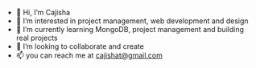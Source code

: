 - 👋 Hi, I’m Cajisha
- 👀 I’m interested in project management, web development and design
- 🌱 I’m currently learning MongoDB, project management and building real projects
- 💞️ I’m looking to collaborate and create
- 📫 you can reach me at cajishat@gmail.com 

<!---
cajishat/cajishat is a ✨ special ✨ repository because its `README.md` (this file) appears on your GitHub profile.
You can click the Preview link to take a look at your changes.
--->
